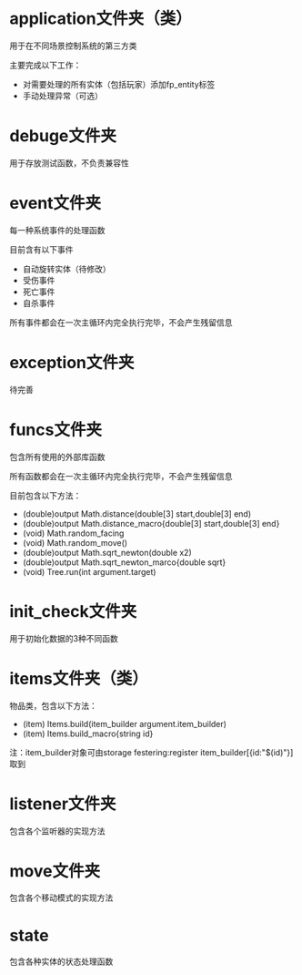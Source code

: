 # application文件夹（类）

用于在不同场景控制系统的第三方类

主要完成以下工作：

- 对需要处理的所有实体（包括玩家）添加fp_entity标签
- 手动处理异常（可选）

# debuge文件夹

用于存放测试函数，不负责兼容性

# event文件夹

每一种系统事件的处理函数

目前含有以下事件

- 自动旋转实体（待修改）
- 受伤事件
- 死亡事件
- 自杀事件

所有事件都会在一次主循环内完全执行完毕，不会产生残留信息

# exception文件夹

待完善

# funcs文件夹

包含所有使用的外部库函数

所有函数都会在一次主循环内完全执行完毕，不会产生残留信息

目前包含以下方法：

- (double)output Math.distance(double[3] start,double[3] end)
- (double)output Math.distance_macro{double[3] start,double[3] end}
- (void) Math.random_facing
- (void) Math.random_move()
- (double)output Math.sqrt_newton(double x2)
- (double)output Math.sqrt_newton_marco{double sqrt}
- (void) Tree.run(int argument.target)

# init_check文件夹

用于初始化数据的3种不同函数

# items文件夹（类）

物品类，包含以下方法：

- (item) Items.build(item_builder argument.item_builder)
- (item) Items.build_macro{string id}

注：item_builder对象可由storage festering:register item_builder[{id:"$(id)"}]取到

# listener文件夹

包含各个监听器的实现方法

# move文件夹

包含各个移动模式的实现方法

# state

包含各种实体的状态处理函数